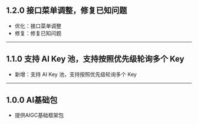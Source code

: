 ## 1.2.0 接口菜单调整，修复已知问题

- 优化：接口菜单调整
- 修复：修复已知问题

---

## 1.1.0 支持 AI Key 池，支持按照优先级轮询多个 Key

- 新增：支持 AI Key 池，支持按照优先级轮询多个 Key

---

## 1.0.0 AI基础包

- 提供AIGC基础框架包
